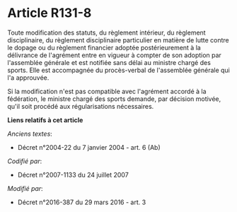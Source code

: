 # Article R131-8

Toute modification des statuts, du règlement intérieur, du règlement disciplinaire, du règlement disciplinaire particulier en
matière de lutte contre le dopage ou du règlement financier adoptée       postérieurement à la délivrance de l'agrément entre
en vigueur à compter de son adoption par l'assemblée générale et est notifiée sans délai au ministre chargé des sports. Elle
est accompagnée du procès-verbal de l'assemblée générale qui l'a approuvée. 

Si la modification n'est pas compatible avec l'agrément accordé à la fédération, le ministre chargé des sports demande, par
décision motivée, qu'il soit procédé aux régularisations nécessaires.

**Liens relatifs à cet article**

_Anciens textes_:

  - Décret n°2004-22 du 7 janvier 2004 - art. 6 (Ab)

_Codifié par_:

  - Décret n°2007-1133 du 24 juillet 2007

_Modifié par_:

  - Décret n°2016-387 du 29 mars 2016 - art. 3
